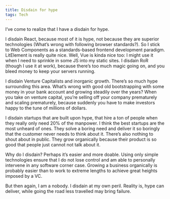 ```yaml
---
title: Disdain for hype
tags: Tech
---
```


I’ve come to realize that I have a disdain for hype.

I disdain React, because most of it is hype, not because they are superior technologies (What’s wrong with following browser standards?). So I stick to Web Components as a standards-based frontend development paradigm. LitElement is really quite nice. Well, Vue is kinda nice too: I might use it when I need to sprinkle in some JS into my static sites. I disdain RoR (though I use it at work), because there’s too much magic going on, and you bleed money to keep your servers running.

I disdain Venture Capitalists and inorganic growth. There’s so much hype surrounding this area. What’s wrong with good old bootstrapping with some money in your bank account and growing steadily over the years? When you take on venture capital, you’re selling off your company prematurely and scaling prematurely, because suddenly you have to make investors happy to the tune of millions of dollars.

I disdain startups that are built upon hype, that hire a ton of people when they really only need 20% of the manpower. I think the best startups are the most unheard of ones. They solve a boring need and deliver it so boringly that the customer never needs to think about it. There’s also nothing to shout about in public. They grow organically because their product is so good that people just cannot not talk about it.

Why do I disdain? Perhaps it’s easier and more doable. Using only simple technologies ensure that I do not lose control and am able to personally intervene in any software corner case. Growing a business organically is probably easier than to work to extreme lengths to achieve great heights imposed by a VC.

But then again, I am a nobody. I disdain at my own peril. Reality is, hype can deliver, while going the road less travelled may bring failure.
